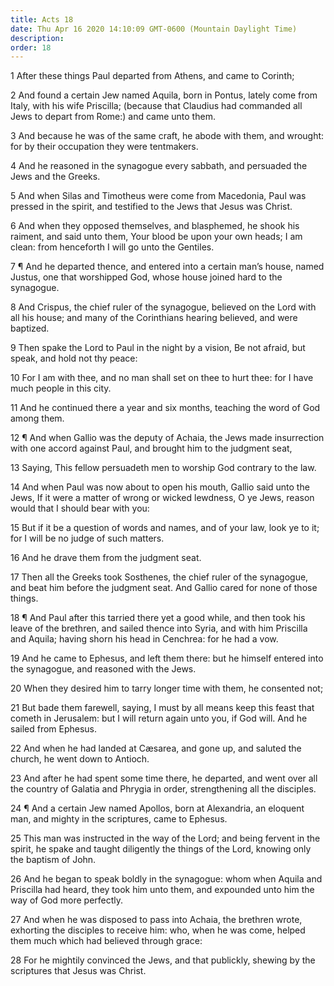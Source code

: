```yaml
---
title: Acts 18
date: Thu Apr 16 2020 14:10:09 GMT-0600 (Mountain Daylight Time)
description: 
order: 18
---
```


<p>1 After these things Paul departed from Athens, and came to Corinth;</p>
<p>
  2 And found a certain Jew named Aquila, born in Pontus, lately come from
  Italy, with his wife Priscilla; (because that Claudius had commanded all Jews
  to depart from Rome:) and came unto them.
</p>
<p>
  3 And because he was of the same craft, he abode with them, and wrought: for
  by their occupation they were tentmakers.
</p>
<p>
  4 And he reasoned in the synagogue every sabbath, and persuaded the Jews and
  the Greeks.
</p>
<p>
  5 And when Silas and Timotheus were come from Macedonia, Paul was pressed in
  the spirit, and testified to the Jews that Jesus was Christ.
</p>
<p>
  6 And when they opposed themselves, and blasphemed, he shook his raiment, and
  said unto them, Your blood be upon your own heads; I am clean: from henceforth
  I will go unto the Gentiles.
</p>
<p>
  7 &#xB6; And he departed thence, and entered into a certain man&#x2019;s
  house, named Justus, one that worshipped God, whose house joined hard to the
  synagogue.
</p>
<p>
  8 And Crispus, the chief ruler of the synagogue, believed on the Lord with all
  his house; and many of the Corinthians hearing believed, and were baptized.
</p>
<span></span>
<p>
  9 Then spake the Lord to Paul in the night by a vision, Be not afraid, but
  speak, and hold not thy peace:
</p>
<p>
  10 For I am with thee, and no man shall set on thee to hurt thee: for I have
  much people in this city.
</p>
<p>
  11 And he continued there a year and six months, teaching the word of God
  among them.
</p>
<p>
  12 &#xB6; And when Gallio was the deputy of Achaia, the Jews made insurrection
  with one accord against Paul, and brought him to the judgment seat,
</p>
<p>13 Saying, This fellow persuadeth men to worship God contrary to the law.</p>
<p>
  14 And when Paul was now about to open his mouth, Gallio said unto the Jews,
  If it were a matter of wrong or wicked lewdness, O ye Jews, reason would that
  I should bear with you:
</p>
<p>
  15 But if it be a question of words and names, and of your law, look ye to it;
  for I will be no judge of such matters.
</p>
<p>16 And he drave them from the judgment seat.</p>
<p>
  17 Then all the Greeks took Sosthenes, the chief ruler of the synagogue, and
  beat him before the judgment seat. And Gallio cared for none of those things.
</p>
<p>
  18 &#xB6; And Paul after this tarried there yet a good while, and then took
  his leave of the brethren, and sailed thence into Syria, and with him
  Priscilla and Aquila; having shorn his head in Cenchrea: for he had a vow.
</p>
<p>
  19 And he came to Ephesus, and left them there: but he himself entered into
  the synagogue, and reasoned with the Jews.
</p>
<p>
  20 When they desired him to tarry longer time with them, he consented not;
</p>
<p>
  21 But bade them farewell, saying, I must by all means keep this feast that
  cometh in Jerusalem: but I will return again unto you, if God will. And he
  sailed from Ephesus.
</p>
<p>
  22 And when he had landed at C&#xE6;sarea, and gone up, and saluted the
  church, he went down to Antioch.
</p>
<p>
  23 And after he had spent some time there, he departed, and went over all the
  country of Galatia and Phrygia in order, strengthening all the disciples.
</p>
<p>
  24 &#xB6; And a certain Jew named Apollos, born at Alexandria, an eloquent
  man, and mighty in the scriptures, came to Ephesus.
</p>
<p>
  25 This man was instructed in the way of the Lord; and being fervent in the
  spirit, he spake and taught diligently the things of the Lord, knowing only
  the baptism of John.
</p>
<p>
  26 And he began to speak boldly in the synagogue: whom when Aquila and
  Priscilla had heard, they took him unto them, and expounded unto him the way
  of God more perfectly.
</p>
<p>
  27 And when he was disposed to pass into Achaia, the brethren wrote, exhorting
  the disciples to receive him: who, when he was come, helped them much which
  had believed through grace:
</p>
<p>
  28 For he mightily convinced the Jews, and that publickly, shewing by the
  scriptures that Jesus was Christ.
</p>
